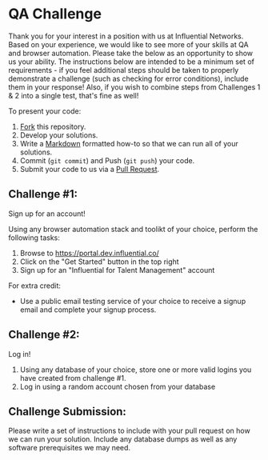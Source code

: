 QA Challenge
============

Thank you for your interest in a position with us at Influential Networks.
Based on your experience, we would like to see more of your skills at QA and browser automation.
Please take the below as an opportunity to show us your ability. The instructions below are
intended to be a minimum set of requirements - if you feel additional steps should be taken
to properly demonstrate a challenge (such as checking for error conditions), include them
in your response! Also, if you wish to combine steps from Challenges 1 & 2 into a single test,
that's fine as well!

To present your code:

1. [Fork](https://help.github.com/articles/fork-a-repo/) this repository.  
2. Develop your solutions.
3. Write a [Markdown](https://help.github.com/articles/github-flavored-markdown/) 
   formatted how-to so that we can run all of your solutions.
4. Commit (`git commit`) and Push (`git push`) your code.
5. Submit your code to us via a [Pull Request](https://help.github.com/articles/using-pull-requests/).


Challenge #1:
------------------------
Sign up for an account!

Using any browser automation stack and toolikt of your choice, perform the following tasks:

1. Browse to https://portal.dev.influential.co/
2. Click on the "Get Started" button in the top right
3. Sign up for an "Influential for Talent Management" account

For extra credit:
- Use a public email testing service of your choice to receive a signup email and complete your signup process.

Challenge #2:
------------------------
Log in!

1. Using any database of your choice, store one or more valid logins you have created from challenge #1.
2. Log in using a random account chosen from your database

Challenge Submission:
---------------------
Please write a set of instructions to include with your pull request on how we can run your solution. Include any database dumps as well as
any software prerequisites we may need.